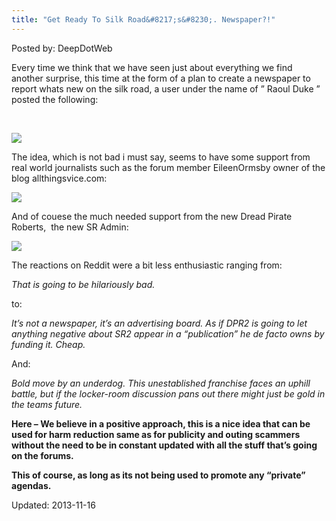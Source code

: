 ```yaml
---
title: "Get Ready To Silk Road&#8217;s&#8230;. Newspaper?!"
---
```


<span>Posted by: DeepDotWeb </span>

<p>Every time we think that we have seen just about everything we find another surprise, this time at the form of a plan to create a newspaper to report whats new on the silk road, a user under the name of &#8221; Raoul Duke &#8221; posted the following:</p>
<p>&nbsp;</p>

<img src="https://G-I-R.github.io/deepdotweb/imgs/2013/11/newspaper.jpg" />

<p>The idea, which is not bad i must say, seems to have some support from real world journalists such as the forum member EileenOrmsby owner of the blog allthingsvice.com:</p>

<img src="https://G-I-R.github.io/deepdotweb/imgs/2013/11/oz.jpg" />

<p>And of couese the much needed support from the new Dread Pirate Roberts,  the new SR Admin:</p>

<img src="https://G-I-R.github.io/deepdotweb/imgs/2013/11/dpr.jpg" />

<p>The reactions on Reddit were a bit less enthusiastic ranging from:</p>
<p><em>That is going to be hilariously bad.</em></p>
<p>to:</p>
<div>
<div>
<p><em>It&#8217;s not a newspaper, it&#8217;s an advertising board. As if DPR2 is going to let anything negative about SR2 appear in a &#8220;publication&#8221; he de facto owns by funding it. Cheap.</em></p>
<p>And:</p>
<div>
<div>
<p><em>Bold move by an underdog. This unestablished franchise faces an uphill battle, but if the locker-room discussion pans out there might just be gold in the teams future.</em></p>
<p><strong>Here &#8211; We believe in a positive approach, this is a nice idea that can be used for harm reduction same as for publicity and outing scammers without the need to be in constant updated with all the stuff that&#8217;s going on the forums.</strong></p>
<p><strong>This of course, as long as its not being used to promote any &#8220;private&#8221; agendas.</strong></p>
</div>

Updated: 2013-11-16